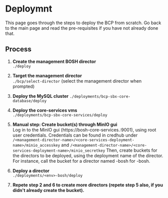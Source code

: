 # Deploymnt

This page goes through the steps to deploy the BCP from scratch. Go back to the main page and read the pre-requisites if you have not already done that.

## Process

1. **Create the management BOSH director**   
`./deploy`  

2. **Target the management director**  
`./bcp/select-director` (select the management director when prompted)

3. **Deploy the MySQL cluster**
`./deployments/bcp-sbx-core-database/deploy `

4. **Deploy the core-services vms**  
`./deployments/bcp-sbx-core-services/deploy`

5. **Manual step: Create bucket(s) through MinIO gui**  
Log in to the MinIO gui (https://bosh-core-services.<domain>:9001), using root user credentials. Credentials can be found in credhub under `/<management-director-name>/<core-services-deployment-name>/minio_accesskey` and `/<management-director-name>/<core-services-deployment-name>/minio_secretkey` Then, create buckets for the directors to be deployed, using the deployment name of the director. For instance, call the bucket for a director named <env>-bosh for <env>-bosh. 

6. **Deploy a director**  
`./deployments/<env>-bosh/deploy`

7. **Repete step 2 and 6 to create more directors (repete step 5 also, if you didn't already create the bucket).**